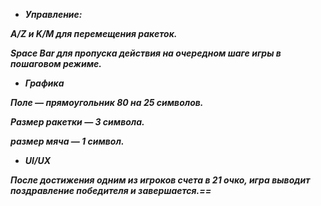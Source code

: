 
* ***Управление:***
  
***A/Z и K/M для перемещения ракеток.***

***Space Bar для пропуска действия на очередном шаге игры в пошаговом режиме.***

* ***Графика***

***Поле — прямоугольник 80 на 25 символов.***

***Размер ракетки — 3 символа.***

***размер мяча — 1 символ.***

* ***UI/UX***

***После достижения одним из игроков счета в 21 очко, игра выводит поздравление победителя и завершается.==*** 

